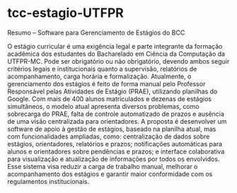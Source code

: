 # tcc-estagio-UTFPR

Resumo – Software para Gerenciamento de Estágios do BCC

O estágio curricular é uma exigência legal e parte integrante da formação acadêmica dos estudantes do Bacharelado em Ciência da Computação da UTFPR-MC. Pode ser obrigatório ou não obrigatório, devendo ambos seguir critérios legais e institucionais quanto a supervisão, relatórios de acompanhamento, carga horária e formalização. Atualmente, o gerenciamento dos estágios é feito de forma manual pelo Professor Responsável pelas Atividades de Estágio (PRAE), utilizando planilhas do Google. Com mais de 400 alunos matriculados e dezenas de estágios simultâneos, o modelo atual apresenta diversos problemas, como sobrecarga do PRAE, falta de controle automatizado de prazos e ausência de uma visão centralizada para orientadores. A proposta é desenvolver um software de apoio à gestão de estágios, baseado na planilha atual, mas com funcionalidades ampliadas, como: centralização de dados sobre estágios, orientadores, relatórios e prazos; notificações automáticas para alunos e orientadores sobre pendências e prazos; e interface colaborativa para visualização e atualização de informações por todos os envolvidos. Esse sistema visa reduzir a carga de trabalho manual, melhorar o acompanhamento dos estágios e garantir maior conformidade com os regulamentos institucionais.

